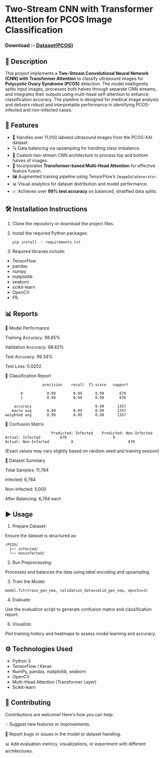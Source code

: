 # Two-Stream CNN with Transformer Attention for PCOS Image Classification
### Download :- [Dataset(PCOS)](https://drive.google.com/drive/folders/1wW_mjlxlU2MMqjJlICzA1Xn8fyAYqeFd?usp=sharing)
## 📄 Description

This project implements a **Two-Stream Convolutional Neural Network (CNN) with Transformer Attention** to classify ultrasound images for **Polycystic Ovary Syndrome (PCOS)** detection. The model intelligently splits input images, processes both halves through separate CNN streams, and integrates their outputs using multi-head self-attention to enhance classification accuracy. The pipeline is designed for medical image analysis and delivers robust and interpretable performance in identifying PCOS-infected and non-infected cases.

## 🚀 Features

- 📁 Handles over 11,000 labeled ultrasound images from the PCOS-XAI dataset.
- 🔍 Data balancing via upsampling for handling class imbalance.
- 🧠 Custom two-stream CNN architecture to process top and bottom halves of images.
- 🧲 Incorporates **Transformer-based Multi-Head Attention** for effective feature fusion.
- 🖼️ Augmented training pipeline using TensorFlow’s `ImageDataGenerator`.
- 📊 Visual analytics for dataset distribution and model performance.
- 📈 Achieves over **99% test accuracy** on balanced, stratified data splits.

## 🛠 Installation Instructions

1. Clone the repository or download the project files.
2. Install the required Python packages:

   ```bash
   pip install -r requirements.txt
3. Required libraries include:
- TensorFlow
- pandas
- numpy
- matplotlib
- seaborn
- scikit-learn
- OpenCV
- PIL

## 📊 Reports
🔹 Model Performance

Training Accuracy: 98.85%

Validation Accuracy: 98.82%

Test Accuracy: 99.34%

Test Loss: 0.0202

🔹 Classification Report
```text
                 precision    recall  f1-score   support

       0           0.99        0.99      0.99       679
       1           0.99        0.99      0.99       678

    accuracy                             0.99      1357
   macro avg       0.99        0.99      0.99      1357
weighted avg       0.99        0.99      0.99      1357
```
🔹 Confusion Matrix
```text
                     Predicted: Infected	Predicted: Non-Infected
Actual: Infected	     670	                 9
Actual: Non-Infected	      8	                        670
```
(Exact values may vary slightly based on random seed and training session)

🔹 Dataset Summary

Total Samples: 11,784

Infected: 6,784

Non-Infected: 5,000

After Balancing: 6,784 each

## ▶️ Usage

1. Prepare Dataset:

Ensure the dataset is structured as:
```text
/PCOS/
  ├── infected/
  └── noninfected/
```
2. Run Preprocessing:

Processes and balances the data using label encoding and upsampling.

3. Train the Model:
```text
model.fit(train_gen_new, validation_data=valid_gen_new, epochs=3)
```
4. Evaluate:
   
Use the evaluation script to generate confusion matrix and classification report.

6. Visualize:
   
Plot training history and heatmaps to assess model learning and accuracy.

## ⚙️ Technologies Used
- Python 3
- TensorFlow / Keras
- NumPy, pandas, matplotlib, seaborn
- OpenCV
- Multi-Head Attention (Transformer Layer)
- Scikit-learn

## 🤝 Contributing
Contributions are welcome! Here's how you can help:

💡 Suggest new features or improvements.

🐛 Report bugs or issues in the model or dataset handling.

📊 Add evaluation metrics, visualizations, or experiment with different architectures.
